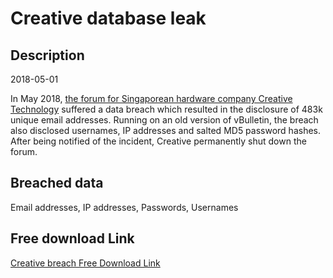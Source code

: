 # Creative database leak

## Description

2018-05-01

In May 2018, <a href="http://forums.creative.com/" target="_blank" rel="noopener">the forum for Singaporean hardware company Creative Technology</a> suffered a data breach which resulted in the disclosure of 483k unique email addresses. Running on an old version of vBulletin, the breach also disclosed usernames, IP addresses and salted MD5 password hashes. After being notified of the incident, Creative permanently shut down the forum.

## Breached data

Email addresses, IP addresses, Passwords, Usernames

## Free download Link

[Creative breach Free Download Link](https://link-to.net/1229997/92.48049196943431/dynamic/?r=aHR0cHM6Ly93d3cubWVkaWFmaXJlLmNvbS92aWV3L2Jva2xwbHBTM0V4bDdMNS9jcmVhdGl2ZS5jb20vZmlsZQ==)